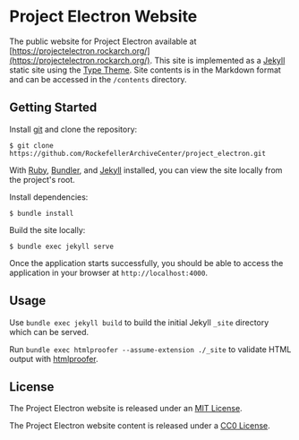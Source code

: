 # Project Electron Website

The public website for Project Electron available at [https://projectelectron.rockarch.org/](https://projectelectron.rockarch.org/). This site is implemented as a [Jekyll](https://jekyllrb.com/) static site using the [Type Theme](https://github.com/rohanchandra/type-theme). Site contents is in the Markdown format and can be accessed in the `/contents` directory.

## Getting Started
Install [git](https://git-scm.com/) and clone the repository:

    $ git clone https://github.com/RockefellerArchiveCenter/project_electron.git

With [Ruby](https://www.ruby-lang.org/en/documentation/installation/), [Bundler](https://bundler.io/), and [Jekyll](https://jekyllrb.com/) installed, you can view the site locally from the project's root.

Install dependencies:

    $ bundle install

Build the site locally:

    $ bundle exec jekyll serve

Once the application starts successfully, you should be able to access the application in your browser at `http://localhost:4000`.

## Usage
Use `bundle exec jekyll build` to build the initial Jekyll `_site` directory which can be served.

Run `bundle exec htmlproofer --assume-extension ./_site` to validate HTML output with [htmlproofer](https://github.com/gjtorikian/html-proofer).

## License

The Project Electron website is released under an [MIT License](LICENSE).

The Project Electron website content is released under a [CC0 License](LICENSE-CC0.md).
